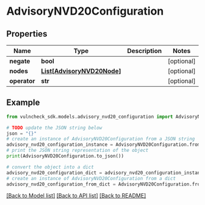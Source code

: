 # AdvisoryNVD20Configuration


## Properties

Name | Type | Description | Notes
------------ | ------------- | ------------- | -------------
**negate** | **bool** |  | [optional] 
**nodes** | [**List[AdvisoryNVD20Node]**](AdvisoryNVD20Node.md) |  | [optional] 
**operator** | **str** |  | [optional] 

## Example

```python
from vulncheck_sdk.models.advisory_nvd20_configuration import AdvisoryNVD20Configuration

# TODO update the JSON string below
json = "{}"
# create an instance of AdvisoryNVD20Configuration from a JSON string
advisory_nvd20_configuration_instance = AdvisoryNVD20Configuration.from_json(json)
# print the JSON string representation of the object
print(AdvisoryNVD20Configuration.to_json())

# convert the object into a dict
advisory_nvd20_configuration_dict = advisory_nvd20_configuration_instance.to_dict()
# create an instance of AdvisoryNVD20Configuration from a dict
advisory_nvd20_configuration_from_dict = AdvisoryNVD20Configuration.from_dict(advisory_nvd20_configuration_dict)
```
[[Back to Model list]](../README.md#documentation-for-models) [[Back to API list]](../README.md#documentation-for-api-endpoints) [[Back to README]](../README.md)


